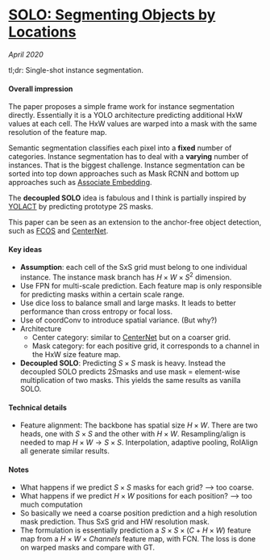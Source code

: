 # [SOLO: Segmenting Objects by Locations](https://arxiv.org/abs/1912.04488)

_April 2020_

tl;dr: Single-shot instance segmentation.

#### Overall impression
The paper proposes a simple frame work for instance segmentation directly. Essentially it is a YOLO architecture predicting additional HxW values at each cell. The HxW values are warped into a mask with the same resolution of the feature map.

Semantic segmentation classifies each pixel into a **fixed** number of categories. Instance segmentation has to deal with a **varying** number of instances. That is the biggest challenge. Instance segmentation can be sorted into top down approaches such as Mask RCNN and bottom up approaches such as [Associate Embedding](associative_embedding.md).

The **decoupled SOLO** idea is fabulous and I think is partially inspired by [YOLACT](yolact.md) by predicting prototype 2S masks.

This paper can be seen as an extension to the anchor-free object detection, such as [FCOS](fcos.md) and [CenterNet](centernet_ut.md).

#### Key ideas
- **Assumption**: each cell of the SxS grid must belong to one individual instance. The instance mask branch has $H \times W \times S^2$ dimension.
- Use FPN for multi-scale prediction. Each feature map is only responsible for predicting masks within a certain scale range. 
- Use dice loss to balance small and large masks. It leads to better performance than cross entropy or focal loss.
- Use of coordConv to introduce spatial variance. (But why?)
- Architecture
	- Center category: similar to [CenterNet](centernet_ut.md) but on a coarser grid.
	- Mask category: for each positive grid, it corresponds to a channel in the HxW size feature map. 
- **Decoupled SOLO**: Predicting $S \times S$ mask is heavy. Instead the decoupled SOLO predicts $2 S$masks and use mask = element-wise multiplication of two masks. This yields the same results as vanilla SOLO.

#### Technical details
- Feature alignment: The backbone has spatial size $H \times W$. There are two heads, one with $S \times S$ and the other with $H \times W$. Resampling/align is needed to map $H \times W \rightarrow S \times S$. Interpolation, adaptive pooling, RoIAlign all generate similar results. 

#### Notes
- What happens if we predict $S \times S$ masks for each grid? --> too coarse.
- What happens if we predict $H \times W$ positions for each position? --> too much computation
- So basically we need a coarse position prediction and a high resolution mask prediction. Thus SxS grid and HW resolution mask. 
- The formulation is essentially prediction a $S \times S \times (C + H \times W)$ feature map from a $H \times W \times Channels$ feature map, with FCN. The loss is done on warped masks and compare with GT.

